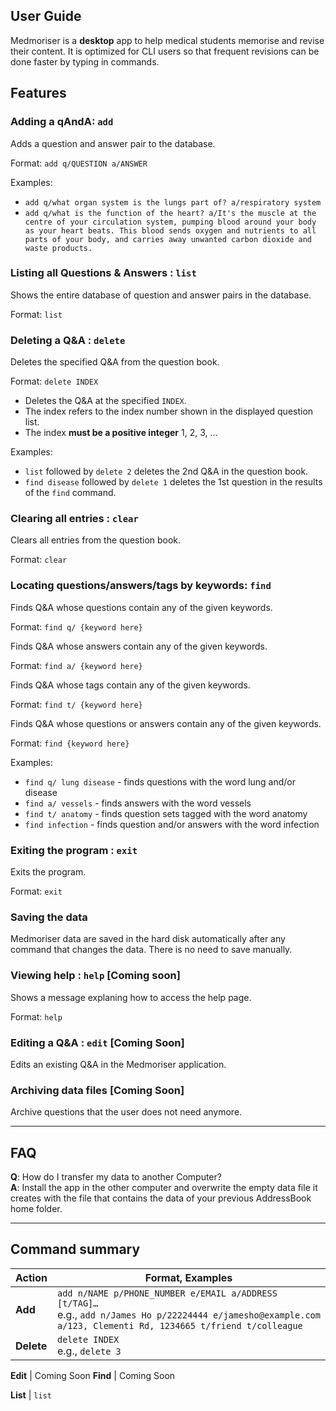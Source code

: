## User Guide

Medmoriser is a **desktop** app to help medical students memorise and revise their content. It is optimized for
 CLI users so that frequent revisions can be done faster by typing in commands.


## Features

### Adding a qAndA: `add`

Adds a question and answer pair to the database.

Format: `add q/QUESTION a/ANSWER`

Examples:
* `add q/what organ system is the lungs part of? a/respiratory system`
* `add q/what is the function of the heart? a/It's the muscle at the centre of your circulation system, pumping blood around your body as your heart beats. This blood sends oxygen and nutrients to all parts of your body, and carries away unwanted carbon dioxide and waste products.`

### Listing all Questions & Answers : `list`

Shows the entire database of question and answer pairs in the database.

Format: `list`

### Deleting a Q&A : `delete`

Deletes the specified Q&A from the question book.

Format: `delete INDEX`

* Deletes the Q&A at the specified `INDEX`.
* The index refers to the index number shown in the displayed question list.
* The index **must be a positive integer** 1, 2, 3, …

Examples:
* `list` followed by `delete 2` deletes the 2nd Q&A in the question book.
* `find disease` followed by `delete 1` deletes the 1st question in the results of the `find` command.

### Clearing all entries : `clear`

Clears all entries from the question book.

Format: `clear`

### Locating questions/answers/tags by keywords: `find`

Finds Q&A whose questions contain any of the given keywords.

Format: `find q/ {keyword here}`

Finds Q&A whose answers contain any of the given keywords.

Format: `find a/ {keyword here}`

Finds Q&A whose tags contain any of the given keywords.

Format: `find t/ {keyword here}`

Finds Q&A whose questions or answers contain any of the given keywords.

Format: `find {keyword here}`

Examples:
* `find q/ lung disease` - finds questions with the word lung and/or disease
* `find a/ vessels` - finds answers with the word vessels
* `find t/ anatomy` - finds question sets tagged with the word anatomy
* `find infection` - finds question and/or answers with the word infection


### Exiting the program : `exit`

Exits the program.

Format: `exit`

### Saving the data

Medmoriser data are saved in the hard disk automatically after any command that changes the data. There is no need to save manually.

### Viewing help : `help` [Coming soon]

Shows a message explaning how to access the help page.

Format: `help`

### Editing a Q&A : `edit` [Coming Soon]

Edits an existing Q&A in the Medmoriser application.

### Archiving data files [Coming Soon]

Archive questions that the user does not need anymore.

--------------------------------------------------------------------------------------------------------------------

## FAQ

**Q**: How do I transfer my data to another Computer?<br>
**A**: Install the app in the other computer and overwrite the empty data file it creates with the file that contains the data of your previous AddressBook home folder.

--------------------------------------------------------------------------------------------------------------------


## Command summary

Action | Format, Examples
--------|------------------
**Add** | `add n/NAME p/PHONE_NUMBER e/EMAIL a/ADDRESS [t/TAG]…​` <br> e.g., `add n/James Ho p/22224444 e/jamesho@example.com a/123, Clementi Rd, 1234665 t/friend t/colleague`
**Delete** | `delete INDEX`<br> e.g., `delete 3`

**Edit** | Coming Soon
**Find** | Coming Soon

**List** | `list`


